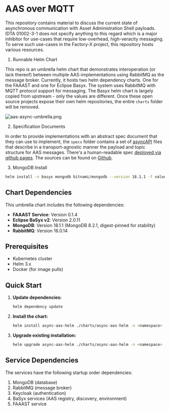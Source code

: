 # AAS over MQTT

This repository contains material to discuss the current state of asynchronous communication with Asset Administration
Shell payloads. IDTA 01002-3-1 does not specify anything to this regard which is a major inhibitor for use-cases that
require low-overhead, high-veracity messaging. To serve such use-cases in the Factory-X project, this repository hosts
various resources.

1. Runnable Helm Chart

This repo is an umbrella helm chart that demonstrates interoperation (or lack thereof) between multiple AAS-implementations using RabbitMQ as the message broker.
Currently, it hosts two helm dependency charts. One for the FAAAST and one for Eclipse Basyx. The system uses RabbitMQ with MQTT protocol support for messaging. The Basyx helm chart is largely copied from upstream - only the values are different.
Once these open source projects expose their own helm repositories, the entire `charts` folder will be removed.

![aas-async-umbrella.png](./specs/artifacts/aas-async-umbrella.png)

2. Specification Documents

In order to provide implementations with an abstract spec document that they can use to implement, the `specs`
folder contains a set of [asyncAPI](https://www.asyncapi.com/) files that describe in a transport-agnostic manner the
payload and topic structure for AAS messages. There's a human-readable spec [deployed via github pages](https://factory-x-contributions.github.io/async-aas-helm).
The sources can be found on [Github](specs).

3. MongoDB Install

```bash
helm install -n basyx mongodb bitnami/mongodb --version 18.1.1 -f values.mongodb.yaml
```

## Chart Dependencies

This umbrella chart includes the following dependencies:

- **FAAAST Service**: Version 0.1.4
- **Eclipse BaSyx v2**: Version 2.0.11  
- **MongoDB**: Version 18.1.1 (MongoDB 8.2.1, digest-pinned for stability)
- **RabbitMQ**: Version 16.0.14

## Prerequisites

- Kubernetes cluster
- Helm 3.x
- Docker (for image pulls)

## Quick Start

1. **Update dependencies:**

   ```bash
   helm dependency update
   ```

2. **Install the chart:**

   ```bash
   helm install async-aas-helm ./charts/async-aas-helm -n <namespace> --create-namespace
   ```

3. **Upgrade existing installation:**

   ```bash
   helm upgrade async-aas-helm ./charts/async-aas-helm -n <namespace>
   ```

## Service Dependencies

The services have the following startup order dependencies:

1. MongoDB (database)
2. RabbitMQ (message broker)  
3. Keycloak (authentication)
4. BaSyx services (AAS registry, discovery, environment)
5. FAAAST service
